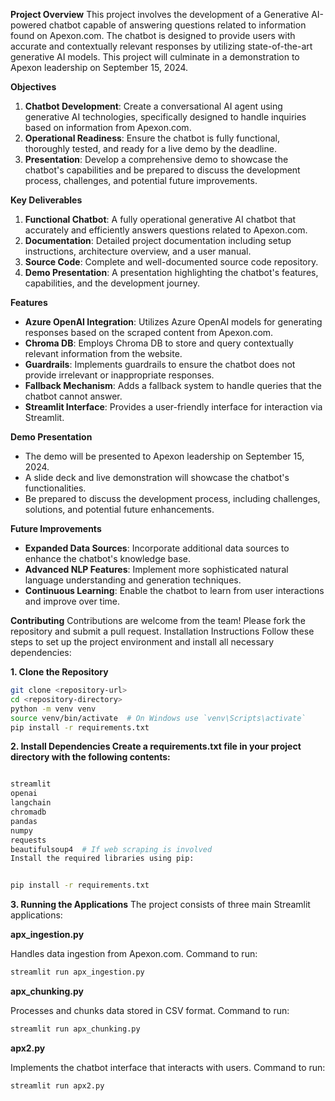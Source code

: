 **Project Overview**
This project involves the development of a Generative AI-powered chatbot capable of answering questions related to information found on Apexon.com. The chatbot is designed to provide users with accurate and contextually relevant responses by utilizing state-of-the-art generative AI models. This project will culminate in a demonstration to Apexon leadership on September 15, 2024.

**Objectives**
1. **Chatbot Development**: Create a conversational AI agent using generative AI technologies, specifically designed to handle inquiries based on information from Apexon.com.
2. **Operational Readiness**: Ensure the chatbot is fully functional, thoroughly tested, and ready for a live demo by the deadline.
3. **Presentation**: Develop a comprehensive demo to showcase the chatbot's capabilities and be prepared to discuss the development process, challenges, and potential future improvements.

**Key Deliverables**

1. **Functional Chatbot**: A fully operational generative AI chatbot that accurately and efficiently answers questions related to Apexon.com.
2. **Documentation**: Detailed project documentation including setup instructions, architecture overview, and a user manual.
3. **Source Code**: Complete and well-documented source code repository.
4. **Demo Presentation**: A presentation highlighting the chatbot's features, capabilities, and the development journey.

**Features**
- **Azure OpenAI Integration**: Utilizes Azure OpenAI models for generating responses based on the scraped content from Apexon.com.
- **Chroma DB**: Employs Chroma DB to store and query contextually relevant information from the website.
- **Guardrails**: Implements guardrails to ensure the chatbot does not provide irrelevant or inappropriate responses.
- **Fallback Mechanism**: Adds a fallback system to handle queries that the chatbot cannot answer.
- **Streamlit Interface**: Provides a user-friendly interface for interaction via Streamlit.

**Demo Presentation**
- The demo will be presented to Apexon leadership on September 15, 2024.
- A slide deck and live demonstration will showcase the chatbot's functionalities.
- Be prepared to discuss the development process, including challenges, solutions, and potential future enhancements.

**Future Improvements**
- **Expanded Data Sources**: Incorporate additional data sources to enhance the chatbot's knowledge base.
- **Advanced NLP Features**: Implement more sophisticated natural language understanding and generation techniques.
- **Continuous Learning**: Enable the chatbot to learn from user interactions and improve over time.

**Contributing**
Contributions are welcome from the team! Please fork the repository and submit a pull request.
Installation Instructions
Follow these steps to set up the project environment and install all necessary dependencies:

**1. Clone the Repository**

```bash
git clone <repository-url>
cd <repository-directory>
python -m venv venv
source venv/bin/activate  # On Windows use `venv\Scripts\activate`
pip install -r requirements.txt
```
**2. Install Dependencies Create a requirements.txt file in your project directory with the following contents:**

```bash

streamlit
openai
langchain
chromadb
pandas
numpy
requests
beautifulsoup4  # If web scraping is involved
Install the required libraries using pip:
```
```bash

pip install -r requirements.txt
```
**3. Running the Applications**
The project consists of three main Streamlit applications:

**apx_ingestion.py**

Handles data ingestion from Apexon.com.
Command to run:

```bash
streamlit run apx_ingestion.py
```

**apx_chunking.py**

Processes and chunks data stored in CSV format.
Command to run:
```bash
streamlit run apx_chunking.py
```
**apx2.py**

Implements the chatbot interface that interacts with users.
Command to run:
```bash
streamlit run apx2.py
```
